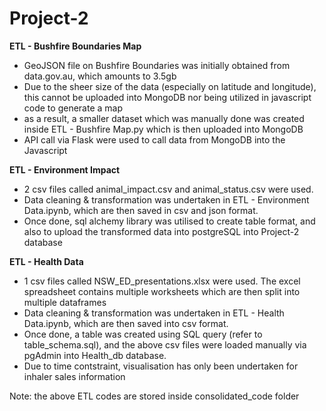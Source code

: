 # Project-2

<b>ETL - Bushfire Boundaries Map</b>
 - GeoJSON file on Bushfire Boundaries was initially obtained from data.gov.au, which amounts to 3.5gb
 - Due to the sheer size of the data (especially on latitude and longitude), this cannot be uploaded into MongoDB nor being utilized in javascript code to generate a map
 - as a result, a smaller dataset which was manually done was created inside ETL - Bushfire Map.py which is then uploaded into MongoDB
 - API call via Flask were used to call data from MongoDB into the Javascript

<b>ETL - Environment Impact</b>
 - 2 csv files called animal_impact.csv and animal_status.csv were used.
 - Data cleaning & transformation was undertaken in ETL - Environment Data.ipynb, which are then saved in csv and json format.
 - Once done, sql alchemy library was utilised to create table format, and also to upload the transformed data into postgreSQL into Project-2 database

 <b>ETL - Health Data</b>
 - 1 csv files called NSW_ED_presentations.xlsx were used. The excel spreadsheet contains multiple worksheets which are then split into multiple dataframes
 - Data cleaning & transformation was undertaken in ETL - Health Data.ipynb, which are then saved into csv format.
 - Once done, a table was created using SQL query (refer to table_schema.sql), and the above csv files were loaded manually via pgAdmin into Health_db database.
 - Due to time contstraint, visualisation has only been undertaken for inhaler sales information

Note: the above ETL codes are stored inside consolidated_code folder